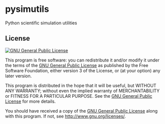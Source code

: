 pysimutils
==========

Python scientific simulation utilities

## License

[![GNU General Public License](http://gnu.org/graphics/gplv3-88x31.png)](http://gnu.org/licenses/gpl.html)

This program is free software: you can redistribute it and/or modify
it under the terms of the [GNU General Public License](http://gnu.org/licenses/gpl.html) as published by
the Free Software Foundation, either version 3 of the License, or
(at your option) any later version.

This program is distributed in the hope that it will be useful,
but WITHOUT ANY WARRANTY; without even the implied warranty of
MERCHANTABILITY or FITNESS FOR A PARTICULAR PURPOSE.  See the
[GNU General Public License](http://gnu.org/licenses/gpl.html) for more details.

You should have received a copy of the [GNU General Public License](http://gnu.org/licenses/gpl.html)
along with this program.  If not, see <http://www.gnu.org/licenses/>.

